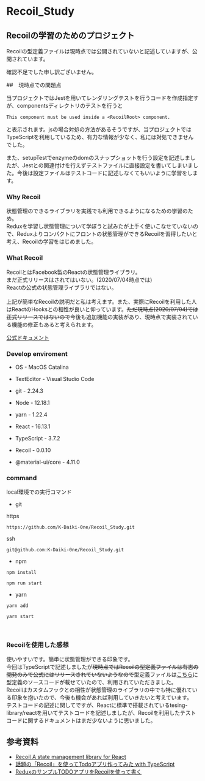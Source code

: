 # Recoil_Study

## Recoilの学習のためのプロジェクト

Recoilの型定義ファイルは現時点では公開されていないと記述していますが、公開されています。

確認不足でした申し訳ございません。

##　現時点での問題点

当プロジェクトではJestを用いてレンダリングテストを行うコードを作成指定すが、componentsディレクトリのテストを行うと

```
This component must be used inside a <RecoilRoot> component.
```

と表示されます。jsの場合対処の方法があるそうですが、当プロジェクトではTypeScriptを利用しているため、有力な情報が少なく、私には対処できませんでした。

また、setupTestでenzymeのdomのスナップショットを行う設定を記述しましたが、Jestとの関連付けを行えずテストファイルに直接設定を書いてしまいました。今後は設定ファイルはテストコードに記述しなくてもいいように学習をします。

### Why Recoil
状態管理のできるライブラリを実践でも利用できるようになるための学習のため。<br>
Reduxを学習し状態管理について学ぼうと試みたが上手く使いこなせていないので、Reduxよりコンパクトにフロントの状態管理ができるRecoilを習得したいと考え、Recoilの学習をはじめました。

### What Recoil
RecoilとはFacebook製のReactの状態管理ライブラリ。<br>
まだ正式リリースはされてはいない。(2020/07/04時点では)<br>
Reactの公式の状態管理ライブラリではない。<br>
<br>
上記が簡単なRecoilの説明だと私は考えます。また、実際にRecoilを利用した人はReactのHooksとの相性が良いと仰っています。~~ただ現時点(2020/07/04)では正式リリースではないので~~今後も追加機能の実装があり、現時点で実装されている機能の修正もあると考えられます。

[公式ドキュメント](https://recoiljs.org/)


### Develop enviroment

- OS - MacOS Catalina

- TextEditor - Visual Studio Code

- git - 2.24.3

- Node - 12.18.1

- yarn - 1.22.4

- React - 16.13.1

- TypeScript - 3.7.2

- Recoil - 0.0.10

- @material-ui/core - 4.11.0

### command
local環境での実行コマンド
- git

https
```
https://github.com/K-Daiki-0ne/Recoil_Study.git
```

ssh
```
git@github.com:K-Daiki-0ne/Recoil_Study.git
```
- npm
```
npm install
```
```
npm run start
```

- yarn
```
yarn add
```

```
yarn start
```

<br>

### Recoilを使用した感想
使いやすいです。簡単に状態管理ができる印象です。<br>
今回はTypeScriptで記述しましたが~~現時点ではRecoilの型定義ファイルは有志の開発のみで公式にはリリースされていないようなので~~型定義ファイルは[こちら](https://qiita.com/serinuntius/items/3d6519988233d7ba643c)に型定義のソースコードが載せていたので、利用されていただきました。<br>
Recoilはカスタムフックとの相性が状態管理のライブラリの中でも特に優れている印象を抱いたので、今後も機会があれば利用していきたいと考えています。<br>
テストコードの記述に関してですが、Reactに標準で搭載されているtesing-library/reactを用いてテストコードを記述しましたが、Recoilを利用したテストコードに関するドキュメントはまだ少ないように思いました。

## 参考資料
- [Recoil
A state management library for React](https://recoiljs.org/)
- [話題の「Recoil」を使ってTodoアプリ作ってみた with TypeScript](https://qiita.com/serinuntius/items/3d6519988233d7ba643c)
- [ReduxのサンプルTODOアプリをRecoilを使って書く](https://qrunch.net/@Catminusminus/entries/SzU0RYinBLhucxsk?ref=qrunch)